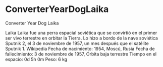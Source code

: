 ConverterYearDogLaika
=====================

Converter Year Dog Laika

Laika
Laika fue una perra espacial soviética que se convirtió en el primer ser vivo terrestre en orbitar la Tierra. Lo hizo a bordo de la nave soviética Sputnik 2, el 3 de noviembre de 1957, un mes después que el satélite Sputnik 1. Wikipedia
Fecha de nacimiento: 1954, Moscú, Rusia
Fecha de fallecimiento: 3 de noviembre de 1957, Órbita baja terrestre
Tiempo en el espacio: 0d 5h 0m
Peso: 6 kg
